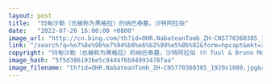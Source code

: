 ```yaml
---
layout: post
title:  "玛甸沙勒（也被称为黑格拉）的纳巴泰墓，沙特阿拉伯"
date:   "2022-07-26 16:00:00 +0800"
image_url: "http://cn.bing.com/th?id=OHR.NabateanTomb_ZH-CN5770360385_1920x1080.jpg&rf=LaDigue_1920x1080.jpg&pid=hp"
link: "/search?q=%e7%8e%9b%e7%94%b8%e6%b2%99%e5%8b%92&form=hpcapt&mkt=zh-cn"
copyright: "玛甸沙勒（也被称为黑格拉）的纳巴泰墓，沙特阿拉伯 (© Tuul & Bruno Morandi/Getty Images)"
image_hash: "5f5d386193be5c94d4f6b84993478faa"
image_filename: "th?id=OHR.NabateanTomb_ZH-CN5770360385_1920x1080.jpg&rf=LaDigue_1920x1080.jpg&pid=hp"
---
```

